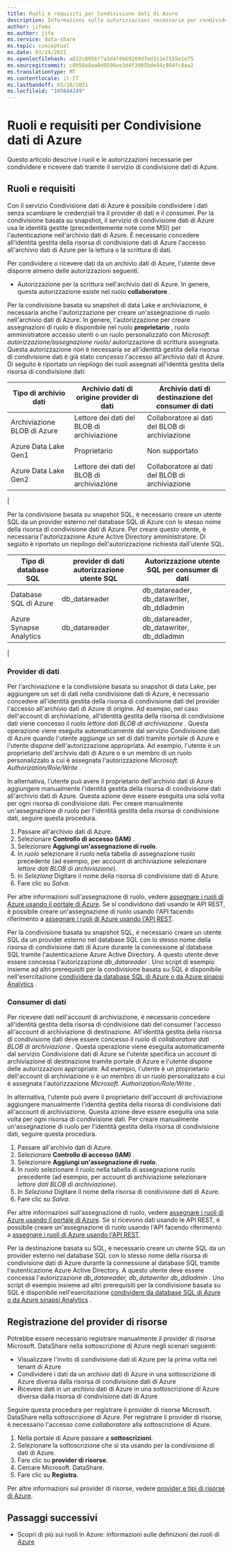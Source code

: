 ```yaml
---
title: Ruoli e requisiti per Condivisione dati di Azure
description: Informazioni sulle autorizzazioni necessarie per condividere e ricevere dati tramite la condivisione di dati di Azure.
author: jifems
ms.author: jife
ms.service: data-share
ms.topic: conceptual
ms.date: 03/24/2021
ms.openlocfilehash: a832c8956f7a3d4f8669209d7ed311e7555e1e75
ms.sourcegitcommit: c8b50a8aa8d9596ee3d4f3905bde94c984fc8aa2
ms.translationtype: MT
ms.contentlocale: it-IT
ms.lasthandoff: 03/28/2021
ms.locfileid: "105644249"
---
```

# <a name="roles-and-requirements-for-azure-data-share"></a>Ruoli e requisiti per Condivisione dati di Azure 

Questo articolo descrive i ruoli e le autorizzazioni necessarie per condividere e ricevere dati tramite il servizio di condivisione dati di Azure. 

## <a name="roles-and-requirements"></a>Ruoli e requisiti

Con il servizio Condivisione dati di Azure è possibile condividere i dati senza scambiare le credenziali tra il provider di dati e il consumer. Per la condivisione basata su snapshot, il servizio di condivisione dati di Azure usa le identità gestite (precedentemente note come MSI) per l'autenticazione nell'archivio dati di Azure. È necessario concedere all'identità gestita della risorsa di condivisione dati di Azure l'accesso all'archivio dati di Azure per la lettura o la scrittura di dati.

Per condividere o ricevere dati da un archivio dati di Azure, l'utente deve disporre almeno delle autorizzazioni seguenti. 

* Autorizzazione per la scrittura nell'archivio dati di Azure. In genere, questa autorizzazione esiste nel ruolo **collaboratore** .

Per la condivisione basata su snapshot di data Lake e archiviazione, è necessaria anche l'autorizzazione per creare un'assegnazione di ruolo nell'archivio dati di Azure. In genere, l'autorizzazione per creare assegnazioni di ruolo è disponibile nel ruolo **proprietario** , ruolo amministratore accesso utenti o un ruolo personalizzato con *Microsoft. autorizzazione/assegnazione ruolo/* autorizzazione di scrittura assegnata. Questa autorizzazione non è necessaria se all'identità gestita della risorsa di condivisione dati è già stato concesso l'accesso all'archivio dati di Azure. Di seguito è riportato un riepilogo dei ruoli assegnati all'identità gestita della risorsa di condivisione dati:

|**Tipo di archivio dati**|**Archivio dati di origine provider di dati**|**Archivio dati di destinazione del consumer di dati**|
|---|---|---|
|Archiviazione BLOB di Azure| Lettore dei dati del BLOB di archiviazione | Collaboratore ai dati del BLOB di archiviazione
|Azure Data Lake Gen1 | Proprietario | Non supportato
|Azure Data Lake Gen2 | Lettore dei dati del BLOB di archiviazione | Collaboratore ai dati del BLOB di archiviazione
|

Per la condivisione basata su snapshot SQL, è necessario creare un utente SQL da un provider esterno nel database SQL di Azure con lo stesso nome della risorsa di condivisione dati di Azure. Per creare questo utente, è necessaria l'autorizzazione Azure Active Directory amministratore. Di seguito è riportato un riepilogo dell'autorizzazione richiesta dall'utente SQL.

|**Tipo di database SQL**|**provider di dati autorizzazione utente SQL**|**Autorizzazione utente SQL per consumer di dati**|
|---|---|---|
|Database SQL di Azure | db_datareader | db_datareader, db_datawriter, db_ddladmin
|Azure Synapse Analytics | db_datareader | db_datareader, db_datawriter, db_ddladmin
|

### <a name="data-provider"></a>Provider di dati
Per l'archiviazione e la condivisione basata su snapshot di data Lake, per aggiungere un set di dati nella condivisione dati di Azure, è necessario concedere all'identità gestita della risorsa di condivisione dati del provider l'accesso all'archivio dati di Azure di origine. Ad esempio, nel caso dell'account di archiviazione, all'identità gestita della risorsa di condivisione dati viene concesso il ruolo *lettore dati BLOB di archiviazione* . Questa operazione viene eseguita automaticamente dal servizio Condivisione dati di Azure quando l'utente aggiunge un set di dati tramite portale di Azure e l'utente dispone dell'autorizzazione appropriata. Ad esempio, l'utente è un proprietario dell'archivio dati di Azure o è un membro di un ruolo personalizzato a cui è assegnata l'autorizzazione *Microsoft. Authorization/Role/Write* . 

In alternativa, l'utente può avere il proprietario dell'archivio dati di Azure aggiungere manualmente l'identità gestita della risorsa di condivisione dati all'archivio dati di Azure. Questa azione deve essere eseguita una sola volta per ogni risorsa di condivisione dati. Per creare manualmente un'assegnazione di ruolo per l'identità gestita della risorsa di condivisione dati, seguire questa procedura.  

1. Passare all'archivio dati di Azure.
1. Selezionare **Controllo di accesso (IAM)** .
1. Selezionare **Aggiungi un'assegnazione di ruolo**.
1. In *ruolo* selezionare il ruolo nella tabella di assegnazione ruolo precedente (ad esempio, per account di archiviazione selezionare *lettore dati BLOB di archiviazione*).
1. In *Seleziona* Digitare il nome della risorsa di condivisione dati di Azure.
1. Fare clic su *Salva*.

Per altre informazioni sull'assegnazione di ruolo, vedere [assegnare i ruoli di Azure usando il portale di Azure](../role-based-access-control/role-assignments-portal.md). Se si condividono dati usando le API REST, è possibile creare un'assegnazione di ruolo usando l'API facendo riferimento a [assegnare i ruoli di Azure usando l'API REST](../role-based-access-control/role-assignments-rest.md). 

Per la condivisione basata su snapshot SQL, è necessario creare un utente SQL da un provider esterno nel database SQL con lo stesso nome della risorsa di condivisione dati di Azure durante la connessione al database SQL tramite l'autenticazione Azure Active Directory. A questo utente deve essere concessa l'autorizzazione *db_datareader* . Uno script di esempio insieme ad altri prerequisiti per la condivisione basata su SQL è disponibile nell'esercitazione [condividere da database SQL di Azure o da Azure sinapsi Analytics](how-to-share-from-sql.md) . 

### <a name="data-consumer"></a>Consumer di dati
Per ricevere dati nell'account di archiviazione, è necessario concedere all'identità gestita della risorsa di condivisione dati del consumer l'accesso all'account di archiviazione di destinazione. All'identità gestita della risorsa di condivisione dati deve essere concesso il ruolo di *collaboratore dati BLOB di archiviazione* . Questa operazione viene eseguita automaticamente dal servizio Condivisione dati di Azure se l'utente specifica un account di archiviazione di destinazione tramite portale di Azure e l'utente dispone delle autorizzazioni appropriate. Ad esempio, l'utente è un proprietario dell'account di archiviazione o è un membro di un ruolo personalizzato a cui è assegnata l'autorizzazione *Microsoft. Authorization/Role/Write* . 

In alternativa, l'utente può avere il proprietario dell'account di archiviazione aggiungere manualmente l'identità gestita della risorsa di condivisione dati all'account di archiviazione. Questa azione deve essere eseguita una sola volta per ogni risorsa di condivisione dati. Per creare manualmente un'assegnazione di ruolo per l'identità gestita della risorsa di condivisione dati, seguire questa procedura. 

1. Passare all'archivio dati di Azure.
1. Selezionare **Controllo di accesso (IAM)** .
1. Selezionare **Aggiungi un'assegnazione di ruolo**.
1. In *ruolo* selezionare il ruolo nella tabella di assegnazione ruolo precedente (ad esempio, per account di archiviazione selezionare *lettore dati BLOB di archiviazione*).
1. In *Seleziona* Digitare il nome della risorsa di condivisione dati di Azure.
1. Fare clic su *Salva*.

Per altre informazioni sull'assegnazione di ruolo, vedere [assegnare i ruoli di Azure usando il portale di Azure](../role-based-access-control/role-assignments-portal.md). Se si ricevono dati usando le API REST, è possibile creare un'assegnazione di ruolo usando l'API facendo riferimento a [assegnare i ruoli di Azure usando l'API REST](../role-based-access-control/role-assignments-rest.md). 

Per la destinazione basata su SQL, è necessario creare un utente SQL da un provider esterno nel database SQL con lo stesso nome della risorsa di condivisione dati di Azure durante la connessione al database SQL tramite l'autenticazione Azure Active Directory. A questo utente deve essere concessa l'autorizzazione *db_datareader, db_datawriter db_ddladmin* . Uno script di esempio insieme ad altri prerequisiti per la condivisione basata su SQL è disponibile nell'esercitazione [condividere da database SQL di Azure o da Azure sinapsi Analytics](how-to-share-from-sql.md) . 

## <a name="resource-provider-registration"></a>Registrazione del provider di risorse 

Potrebbe essere necessario registrare manualmente il provider di risorse Microsoft. DataShare nella sottoscrizione di Azure negli scenari seguenti: 

* Visualizzare l'invito di condivisione dati di Azure per la prima volta nel tenant di Azure
* Condividere i dati da un archivio dati di Azure in una sottoscrizione di Azure diversa dalla risorsa di condivisione dati di Azure
* Ricevere dati in un archivio dati di Azure in una sottoscrizione di Azure diversa dalla risorsa di condivisione dati di Azure

Seguire questa procedura per registrare il provider di risorse Microsoft. DataShare nella sottoscrizione di Azure. Per registrare il provider di risorse, è necessario l'accesso come *collaboratore* alla sottoscrizione di Azure.

1. Nella portale di Azure passare a **sottoscrizioni**.
1. Selezionare la sottoscrizione che si sta usando per la condivisione di dati di Azure.
1. Fare clic su **provider di risorse**.
1. Cercare Microsoft. DataShare.
1. Fare clic su **Registra**.
 
Per altre informazioni sul provider di risorse, vedere [provider e tipi di risorse di Azure](../azure-resource-manager/management/resource-providers-and-types.md).

## <a name="next-steps"></a>Passaggi successivi

- Scopri di più sui ruoli in Azure: informazioni sulle definizioni dei ruoli di [Azure](../role-based-access-control/role-definitions.md)